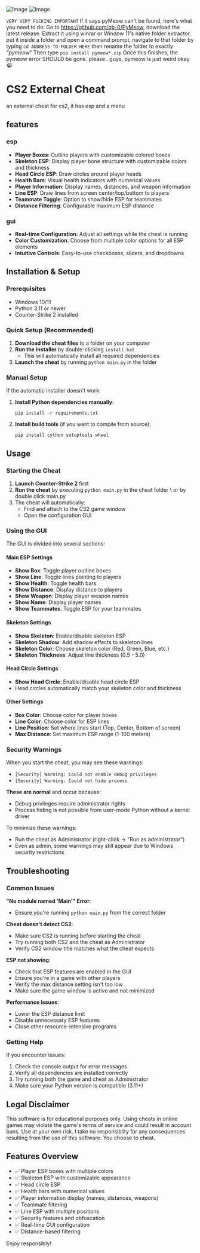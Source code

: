 ![Image](https://github.com/user-attachments/assets/9e6b2f45-d85f-43c1-9ae6-dab97cabcf2e)     ![Image](https://github.com/user-attachments/assets/09f6d2f9-879d-4082-8e2f-257e57a20964)




`VERY VERY FUCKING IMPORTANT`
If it says pyMeow can't be found, here's what you need to do:
Go to https://github.com/qb-0/PyMeow, download the latest release. Extract it using winrar or Window 11's native folder extractor, put it inside a folder and open a command prompt, navigate to that folder by typing 
`cd ADDRESS-TO-FOLDER-HERE` then rename the folder to exactly *"pymeow"*
Then type 
`pip install pymeow*.zip`
Once this finishes, the pymeow error SHOULD be gone. please.. guys, pymeow is just weird okay :sob:
# CS2 External Cheat
an external cheat for cs2, it has esp and a menu
## features

### esp
- **Player Boxes**: Outline players with customizable colored boxes
- **Skeleton ESP**: Display player bone structure with customizable colors and thickness
- **Head Circle ESP**: Draw circles around player heads
- **Health Bars**: Visual health indicators with numerical values
- **Player Information**: Display names, distances, and weapon information
- **Line ESP**: Draw lines from screen center/top/bottom to players
- **Teammate Toggle**: Option to show/hide ESP for teammates
- **Distance Filtering**: Configurable maximum ESP distance

### gui
- **Real-time Configuration**: Adjust all settings while the cheat is running
- **Color Customization**: Choose from multiple color options for all ESP elements
- **Intuitive Controls**: Easy-to-use checkboxes, sliders, and dropdowns

## Installation & Setup

### Prerequisites
- Windows 10/11
- Python 3.11 or newer
- Counter-Strike 2 installed

### Quick Setup (Recommended)

1. **Download the cheat files** to a folder on your computer
2. **Run the installer** by double-clicking `install.bat`
   - This will automatically install all required dependencies
3. **Launch the cheat** by running `python main.py` in the folder

### Manual Setup

If the automatic installer doesn't work:

1. **Install Python dependencies manually**:
   ```
   pip install -r requirements.txt
   ```

2. **Install build tools** (if you want to compile from source):
   ```
   pip install cython setuptools wheel
   ```

## Usage

### Starting the Cheat

1. **Launch Counter-Strike 2** first
2. **Run the cheat** by executing `python main.py` in the cheat folder \ or by double click main.py
3. The cheat will automatically:
   - Find and attach to the CS2 game window
   - Open the configuration GUI

### Using the GUI

The GUI is divided into several sections:

#### Main ESP Settings
- **Show Box**: Toggle player outline boxes
- **Show Line**: Toggle lines pointing to players
- **Show Health**: Toggle health bars
- **Show Distance**: Display distance to players
- **Show Weapon**: Display player weapon names
- **Show Name**: Display player names
- **Show Teammates**: Toggle ESP for your teammates

#### Skeleton Settings
- **Show Skeleton**: Enable/disable skeleton ESP
- **Skeleton Shadow**: Add shadow effects to skeleton lines
- **Skeleton Color**: Choose skeleton color (Red, Green, Blue, etc.)
- **Skeleton Thickness**: Adjust line thickness (0.5 - 5.0)

#### Head Circle Settings
- **Show Head Circle**: Enable/disable head circle ESP
- Head circles automatically match your skeleton color and thickness

#### Other Settings
- **Box Color**: Choose color for player boxes
- **Line Color**: Choose color for ESP lines
- **Line Position**: Set where lines start (Top, Center, Bottom of screen)
- **Max Distance**: Set maximum ESP range (1-100 meters)

### Security Warnings

When you start the cheat, you may see these warnings:
- `[Security] Warning: Could not enable debug privileges`
- `[Security] Warning: Could not hide process`

**These are normal** and occur because:
- Debug privileges require administrator rights
- Process hiding is not possible from user-mode Python without a kernel driver

To minimize these warnings:
- Run the cheat as Administrator (right-click → "Run as administrator")
- Even as admin, some warnings may still appear due to Windows security restrictions

## Troubleshooting

### Common Issues

**"No module named 'Main'" Error**:
- Ensure you're running `python main.py` from the correct folder

**Cheat doesn't detect CS2**:
- Make sure CS2 is running before starting the cheat
- Try running both CS2 and the cheat as Administrator
- Verify CS2 window title matches what the cheat expects

**ESP not showing**:
- Check that ESP features are enabled in the GUI
- Ensure you're in a game with other players
- Verify the max distance setting isn't too low
- Make sure the game window is active and not minimized

**Performance issues**:
- Lower the ESP distance limit
- Disable unnecessary ESP features
- Close other resource-intensive programs

### Getting Help

If you encounter issues:
1. Check the console output for error messages
2. Verify all dependencies are installed correctly
3. Try running both the game and cheat as Administrator
4. Make sure your Python version is compatible (3.11+)

## Legal Disclaimer

This software is for educational purposes only. Using cheats in online games may violate the game's terms of service and could result in account bans. Use at your own risk. I take no responsiblity for any consequences resulting from the use of this software. You choose to cheat.

## Features Overview

- ✅ Player ESP boxes with multiple colors
- ✅ Skeleton ESP with customizable appearance
- ✅ Head circle ESP
- ✅ Health bars with numerical values
- ✅ Player information display (names, distances, weapons)
- ✅ Teammate filtering
- ✅ Line ESP with multiple positions
- ✅ Security features and obfuscation
- ✅ Real-time GUI configuration
- ✅ Distance-based filtering

Enjoy responsibly!
